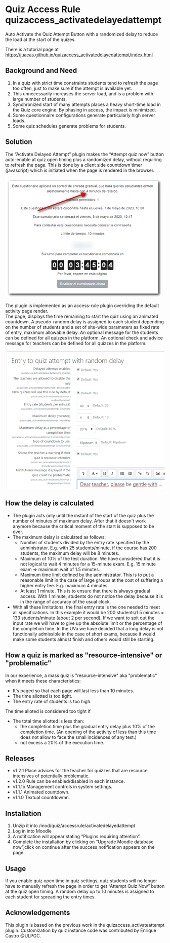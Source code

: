 # Quiz Access Rule quizaccess_activatedelayedattempt
Auto Activate the Quiz Attempt Button with a randomized delay to reduce the load at the start of the quizes.

There is a tutorial page at https://juacas.github.io/quizaccess_activatedelayedattempt/index.html

## Background and Need

1) In a quiz with strict time constraints students tend to refresh the page too often, just to make sure if the attempt is available yet.
2) This unnecessarily increases the server load, and is a problem with large number of students.
3) Synchronized start of many attempts places a heavy short-time load in the Quiz core engine. By phasing in access, the impact is minimized.
4) Some questionnaire configurations generate particularly high server loads.
5) Some quiz schedules generate problems for students.

## Solution

The “Activate Delayed Attempt” plugin makes the “Attempt quiz now” button auto-enable at quiz open timing plus a randomized delay, without requiring to refresh the page.
This is done by a client side countdown timer (javascript) which is initiated when the page is rendered in the browser.

![Screenshot](pix/screenshot_flipdown_esp.png)

The plugin is implemented as an access-rule plugin overriding the default activity page render.  
The page, displays the time remaining to start the quiz using an animated countdown. 
A pseudo-random delay is assigned to each student depending on the number of students and a set of site-wide parameters as fixed rate of entry, maximum allowable delay.
An optional message for the students can be defined for all quizzes in the platform.
An optional check and advice message for teachers can be defined for all quizzes in the platform.

![Settings](pix/screenshot_settings.png)


## How the delay is calculated
- The plugin acts only until the instant of the start of the quiz plus the number of minutes of maximum delay. After that it doesn't work anymore because the critical moment of the start is supposed to be over.
- The maximum delay is calculated as follows:
  - Number of students divided by the entry rate specified by the administrator. E.g. with 25 students/minute, if the course has 200 students, the maximum delay will be 8 minutes.
  - Maximum of 10% of the test duration. We have considered that it is not logical to wait 4 minutes for a 15-minute exam. E.g. 15 minute exam => maximum wait of 1.5 minutes.
  - Maximum time limit defined by the administrator. This is to put a reasonable limit in the case of large groups at the cost of suffering a higher entry fee. E.g. maximum 4 minutes.
  - At least 1 minute. This is to ensure that there is always gradual access. With 1 minute, students do not notice the delay because it is in the range of accuracy of the usual clock.
- With all these limitations, the final entry rate is the one needed to meet all specifications. In this example it would be 200 students/1.5 minutes = 133 students/minute (about 2 per second). If we want to spit out the input rate we will have to give up the absolute limit or the percentage of the completion time. In the UVa we have decided that a long delay is not functionally admissible in the case of short exams, because it would make some students almost finish and others would still be starting.

## How a quiz is marked as "resource-intensive" or "problematic"

In our experience, a mass quiz is "resource-intensive" aka "problematic" when it meets these characteristics:
- It's paged so that each page will last less than 10 minutes.
- The time allotted is too tight.
- The entry rate of students is too high.

The time alloted is considered too tight if
- The total time allotted is less than:
  - the completion time plus the gradual entry delay plus 10% of the completion time. (An opening of the activity of less than this time does not allow to face the small incidences of any test.)
  - not excess a 20% of the execution time.

## Releases
- v1.2.1 Place advices for the teacher for quizzes that are resource intensives of potentially problematic.
- v1.2.0 Rule can be enabled/disabled in each instance.
- v1.1.1b Management controls in system settings.
- v1.1.1 Animated countdown.
- v1.1.0 Textual countdowmn.

## Installation

1) Unzip it into /mod/quiz/accessrule/activatedelayedattempt
2) Log in into Moodle
3) A notification will appear stating “Plugins requiring attention”.
4) Complete the installation by clicking on “Upgrade Moodle database now”,click on continue after the success 
notification appears on the page.

## Usage

If you enable quiz open time in quiz settings, quiz students will no longer have to manually refresh the 
page in order to get “Attempt Quiz Now” button at the quiz open timing.
A random delay up to 10 minutes is assigned to each student for spreading the entry times.

## Acknowledgements

This plugin is based on the previous work in the quizaccess_activateattempt plugin.
Customization by quiz instance code was contributed by Enrique Castro @ULPGC.